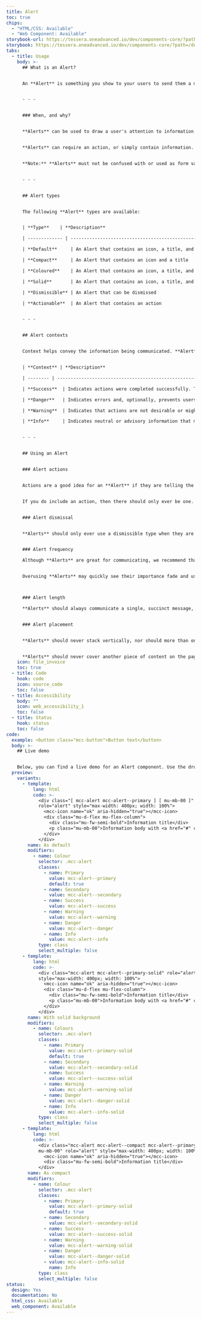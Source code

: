 ```yaml
---
title: Alert
toc: true
chips:
  - "HTML/CSS: Available"
  - "Web Component: Available"
storybook-url: https://tessera.oneadvanced.io/dev/components-core/?path=/docs/html-button--as-default
storybook: https://tessera.oneadvanced.io/dev/components-core/?path=/docs/html-alert--as-default
tabs:
  - title: Usage
    body: >-
      ## What is an Alert?


      An **Alert** is something you show to your users to send them a message. This can include important feedback on what they're doing within the product, and help them understanding exactly what their actions will affect across the entire system, page or form. **Alerts** can be contextual too, indicating a positive or negative message, a warning, or just a piece of important information.


      - - -


      ### When, and why?


      **Alerts** can be used to draw a user's attention to information you want them to know, such as status changes or updates. An **Alert** should contain information that is important to the user and should always be relevant. They can be generated in response to user actions (for example while they are performing a task within the software), or automatically generated by your application (such as notifying the user when a process that was running in the background has been completed). The main difference between these two methods is one provides immediate feedback, while the other provides updates on system activities.


      **Alerts** can require an action, or simply contain information. When it requires an action, **Alerts** should actively interrupt the user's journey. However, **Alerts** that do not need an action can be less intrusive and subtler.


      **Note:** **Alerts** must not be confused with or used as form validation. Form validation is tied to individual form fields and use an input's help text.


      - - -


      ## Alert types


      The following **Alert** types are available:


      | **Type**    | **Description**                                                                            | **Behaviour**                             | 

      | ------------- | ---------------------------------------------------------------------------------------- | ----------------------------------------- | 

      | **Default**     | An Alert that contains an icon, a title, and a line of text                                | Persists. Cannot be dismissed or actioned |

      | **Compact**     | An Alert that contains an icon and a title                                                 | Persists. Cannot be dismissed or actioned |

      | **Coloured**    | An Alert that contains an icon, a title, and a line of text, with a coloured background    | Persists. Cannot be dismissed or actioned |

      | **Solid**       | An Alert that contains an icon, a title, and a line of text, with a solid white background | Persists. Cannot be dismissed or actioned |

      | **Dismissible** | An Alert that can be dismissed                                                             | Persists, but can be dismissed            |

      | **Actionable**  | An Alert that contains an action                                                           | Persists, but can be actioned             |


      - - -


      ## Alert contexts


      Context helps convey the information being communicated. **Alert** contexts correspond to a colour and an icon to provide a consistent experience for users. For more information, please refer to [Colour](/guidelines/colour/).


      | **Context** | **Description**                                                                                                              | **Behaviour**                                                                     | **Example**                                          |

      | -------- | ---------------------------------------------------------------------------------------------------------------------------- | --------------------------------------------------------------------------------- | ----------------------------------------------------- |

      | **Success**  | Indicates actions were completed successfully. The Success colour is green.                                                   | Does not require user interaction, as disappears automatically after a short time | A new record saved or preferences have been updated   |

      | **Danger**   | Indicates errors and, optionally, prevents users from proceeding until the issue has been resolved. The Danger colour is red. | Always persists until the user dismisses or resolves the issue                    | Credentials cannot be found or access is denied       |

      | **Warning**  | Indicates that actions are not desirable or might have unexpected results. The Warning colour is yellow.                      | Persists until the user dismisses or continues regardless                         | A file is too big or a file already exists            |

      | **Info**     | Indicates neutral or advisory information that may not be related to the current action. The info colour is teal.             | Does not require user interaction, but persists until user dismisses              | Scheduled system maintenance or a new report is ready |


      - - -


      ## Using an Alert


      ### Alert actions


      Actions are a good idea for an **Alert** if they are telling the user to do something. Even if the action on the **Alert** isn't what they need to do, a link to place they need to go to achieve that action is a great idea.


      If you do include an action, then there should only ever be one. If you require two actions on an **Alert**, the user should instead be signposted to where they can complete the requested task.


      ### Alert dismissal


      **Alerts** should only ever use a dismissible type when they are **non-critical** messages. A user is not guaranteed to be looking at the screen when the **Alert** is generated, and a user's disability may prevent them from reading or interacting with the **Alert** quick enough to action the warning.


      ### Alert frequency

      Although **Alerts** are great for communicating, we recommend that they are used sparingly. If users are continually being interrupted by **Alerts**, then this can become frustrating and impact their productivity. 


      Overusing **Alerts** may quickly see their importance fade and users may decide to ignore them, which would defeat the point! **Alerts** should be an exception to the user's normal workflow, to ensure their attention is captured.



      ### Alert length

      **Alerts** should always communicate a single, succinct message, which provide clear instructions and optionally offer actions a user can take. Ideally, they should take up no more than two lines.


      ### Alert placement


      **Alerts** should never stack vertically, nor should more than one **Alert** be visible at once. Each **Alert** type has its own distinct region in which it should be displayed. For consistency, these locations should not be ignored. The locations can be found in the [System messaging guidelines](/guidelines/system-messaging).


      **Alerts** should never cover another piece of content on the page - covering up a piece of content with an **Alert** may prove disruptive to users and inhibit their usage of the product.
    icon: file_invoice
    toc: true
  - title: Code
    hook: code
    icon: source_code
    toc: false
  - title: Accessibility
    body: ""
    icon: web_accessibility_1
    toc: false
  - title: Status
    hook: status
    toc: false
code:
  example: <button class="mcc-button">Button text</button>
  body: >-
    ## Live demo


    Below, you can find a live demo for an Alert component. Use the drop-down menus and radio buttons to view the different Alert Types and Variants.
  preview:
    variants:
      - template:
          lang: html
          code: >-
            <div class="[ mcc-alert mcc-alert--primary ] [ mu-mb-00 ]"
            role="alert" style="max-width: 400px; width: 100%">
              <mcc-icon name="ok" aria-hidden="true"></mcc-icon>
              <div class="mu-d-flex mu-flex-column">
                <div class="mu-fw-semi-bold">Information title</div>
                <p class="mu-mb-00">Information body with <a href="#" class="alert-link">an example link</a>.</p>
              </div>
            </div>
        name: As default
        modifiers:
          - name: Colour
            selector: .mcc-alert
            classes:
              - name: Primary
                value: mcc-alert--primary
                default: true
              - name: Secondary
                value: mcc-alert--secondary
              - name: Success
                value: mcc-alert--success
              - name: Warning
                value: mcc-alert--warning
              - name: Danger
                value: mcc-alert--danger
              - name: Info
                value: mcc-alert--info
            type: class
            select_multiple: false
      - template:
          lang: html
          code: >-
            <div class="mcc-alert mcc-alert--primary-solid" role="alert"
            style="max-width: 400px; width: 100%">
              <mcc-icon name="ok" aria-hidden="true"></mcc-icon>
              <div class="mu-d-flex mu-flex-column">
                <div class="mu-fw-semi-bold">Information title</div>
                <p class="mu-mb-00">Information body with <a href="#" class="alert-link">an example link</a>.</p>
              </div>
            </div>
        name: With solid background
        modifiers:
          - name: Colours
            selector: .mcc-alert
            classes:
              - name: Primary
                value: mcc-alert--primary-solid
                default: true
              - name: Secondary
                value: mcc-alert--secondary-solid
              - name: Success
                value: mcc-alert--success-solid
              - name: Warning
                value: mcc-alert--warning-solid
              - name: Danger
                value: mcc-alert--danger-solid
              - name: Info
                value: mcc-alert--info-solid
            type: class
            select_multiple: false
      - template:
          lang: html
          code: >-
            <div class="mcc-alert mcc-alert--compact mcc-alert--primary-solid
            mu-mb-00" role="alert" style="max-width: 400px; width: 100%">
              <mcc-icon name="ok" aria-hidden="true"></mcc-icon>
              <div class="mu-fw-semi-bold">Information title</div>
            </div>
        name: As compact
        modifiers:
          - name: Colour
            selector: .mcc-alert
            classes:
              - name: Primary
                value: mcc-alert--primary-solid
                default: true
              - name: Secondary
                value: mcc-alert--secondary-solid
              - name: Success
                value: mcc-alert--success-solid
              - name: Warning
                value: mcc-alert--warning-solid
              - name: Danger
                value: mcc-alert--danger-solid
              - value: mcc-alert--info-solid
                name: Info
            type: class
            select_multiple: false
status:
  design: Yes
  documentation: No
  html_css: Available
  web_component: Available
---
```

